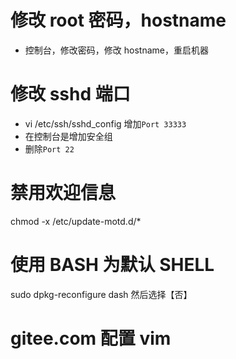 # 修改 root 密码，hostname

* 控制台，修改密码，修改 hostname，重启机器

# 修改 sshd 端口

* vi /etc/ssh/sshd_config 增加`Port 33333`
* 在控制台是增加安全组
* 删除`Port 22` 

# 禁用欢迎信息

chmod -x /etc/update-motd.d/*

# 使用 BASH 为默认 SHELL

sudo dpkg-reconfigure dash
然后选择【否】

# gitee.com 配置 vim

#

